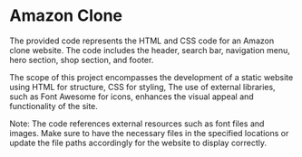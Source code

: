 # Amazon Clone
The provided code represents the HTML and CSS code for an Amazon clone website. The code includes the header, search bar, navigation menu, hero section, shop section, and footer.
<br>

The scope of this project encompasses the development of a static website using HTML for structure, CSS for styling, The use of external libraries, such as Font Awesome for icons, enhances the visual appeal and functionality of the site. 
<br>

Note: The code references external resources such as font files and images. Make sure to have the necessary files in the specified locations or update the file paths accordingly for the website to display correctly.
